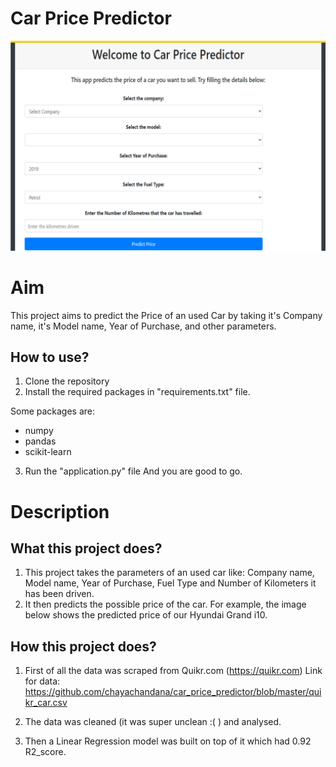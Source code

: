 # Car Price Predictor


<img src="demo.png">



# Aim

This project aims to predict the Price of an used Car by taking it's Company name, it's Model name, Year of Purchase, and other parameters.


## How to use?

1. Clone the repository
2. Install the required packages in "requirements.txt" file.

Some packages are:
 - numpy 
 - pandas 
 - scikit-learn

3. Run the "application.py" file
And you are good to go. 

# Description

## What this project does?

1. This project takes the parameters of an used car like: Company name, Model name, Year of Purchase, Fuel Type and Number of Kilometers it has been driven.
2. It then predicts the possible price of the car. For example, the image below shows the predicted price of our Hyundai Grand i10. 


## How this project does?

1. First of all the data was scraped from Quikr.com (https://quikr.com) 
Link for data: https://github.com/chayachandana/car_price_predictor/blob/master/quikr_car.csv

2. The data was cleaned (it was super unclean :( ) and analysed.

3. Then a Linear Regression model was built on top of it which had 0.92 R2_score.



